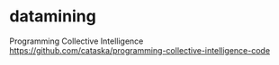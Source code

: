 datamining
==========

Programming Collective Intelligence
https://github.com/cataska/programming-collective-intelligence-code
